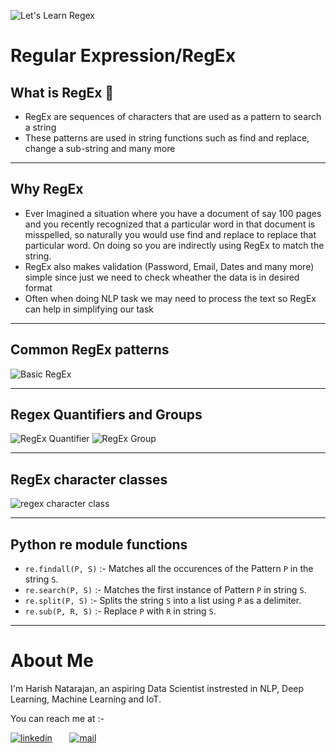 ![Let's Learn Regex](https://github.com/N-Harish/Open-contributions/blob/master/RegEx.jpg)

# Regular Expression/RegEx


## What is RegEx 🤔

* RegEx are sequences of characters that are used as a pattern to search a string
* These patterns are used in string functions such as find and replace, change a sub-string and many more

-----------------------------------------------------------------------------------------------------------------------------------------------------------------------------------

## Why RegEx

* Ever Imagined a situation where you have a document of say 100 pages and you recently recognized that a particular word in that document is misspelled, so naturally you would     use find and replace to replace that particular word. On doing so you are indirectly using RegEx to match the string.
* RegEx also makes validation (Password, Email, Dates and many more) simple since just we need to check wheather the data is in desired format
* Often when doing NLP task we may need to process the text so RegEx can help in simplifying our task

---------------------------------------------------------------------------------------------------------------------------------------------------------------------------------

## Common RegEx patterns 

![Basic RegEx](https://github.com/N-Harish/Open-contributions/blob/master/regular-expression-cheat-sheet.JPG)

---------------------------------------------------------------------------------------------------------------------------------------------------------------------------------

## Regex Quantifiers and Groups


![RegEx Quantifier](https://github.com/N-Harish/Open-contributions/blob/master/RegEx%20quantifiers.JPG)  ![RegEx Group](https://github.com/N-Harish/Open-contributions/blob/master/Regex%20Group.JPG)

---------------------------------------------------------------------------------------------------------------------------------------------------------------------------------

## RegEx character classes

![regex character class](https://github.com/N-Harish/Open-contributions/blob/master/regex%20character%20class.JPG)

---------------------------------------------------------------------------------------------------------------------------------------------------------------------------------

## Python re module functions

* ```re.findall(P, S)``` :- Matches all the occurences of the Pattern ```P``` in the string ```S```.
* ```re.search(P, S)``` :- Matches the first instance of Pattern ```P``` in string ```S```.
* ```re.split(P, S)``` :- Splits the string ```S``` into a list using ```P``` as a delimiter.
* ```re.sub(P, R, S)``` :- Replace ```P``` with ```R``` in string ```S```.

---------------------------------------------------------------------------------------------------------------------------------------------------------------------------------

# About Me

I'm Harish Natarajan, an aspiring Data Scientist instrested in NLP, Deep Learning, Machine Learning and IoT. 

You can reach me at :-

[![linkedin](https://github.com/arpit-dwivedi/arpit-dwivedi.github.io/blob/master/assets/img/Webp.net-resizeimage.png)](https://www.linkedin.com/in/harish-natarajan-82a4b418b/)&nbsp;&nbsp;&nbsp;&nbsp;&nbsp;&nbsp;&nbsp;[![mail](https://github.com/arpit-dwivedi/arpit-dwivedi/blob/master/m1.png)](mailto:harishnatarajan24@gmail.com)

